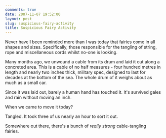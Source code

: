 ```yaml
---
comments: true
date: 2007-11-07 19:52:00
layout: post
slug: suspicious-fairy-activity
title: Suspicious Fairy Activity
---
```


Never have I been reminded more than I was today that fairies come in all shapes and sizes.  Specifically, those responsible for the tangling of string, rope and miscellaneous cords whilst no-one is looking.  

Many months ago, we unwound a cable from its drum and laid it out along a concreted area.  This is a cable of no half measures - four hundred metres in length and nearly two inches thick, military spec, designed to last for decades at the bottom of the sea.  The whole drum of it weighs about as much as a small car.  

Since it was laid out, barely a human hand has touched it.  It's survived gales and rain without moving an inch.  

When we came to move it today?  

Tangled.  It took three of us nearly an hour to sort it out.  

Somewhere out there, there's a bunch of <i>really strong</i> cable-tangling fairies.
